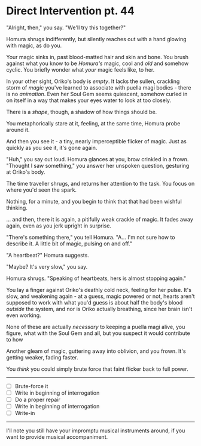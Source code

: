 # Direct Intervention pt. 44

"Alright, then," you say. "We'll try this together?"

Homura shrugs indifferently, but silently reaches out with a hand glowing with magic, as do you.

Your magic sinks in, past blood-matted hair and skin and bone. You brush against what you know to be *Homura's* magic, cool and *old* and somehow cyclic. You briefly wonder what *your* magic feels like, to her.

In your other sight, Oriko's body is *empty*. It lacks the sullen, crackling storm of *magic* you've learned to associate with puella magi bodies - there is no *animation*. Even her Soul Gem seems quiescent, somehow curled in on itself in a way that makes your eyes water to look at too closely.

There is a *shape*, though, a shadow of how things should be.

You metaphorically stare at it, feeling, at the same time, Homura probe around it.

And then you see it - a tiny, nearly imperceptible flicker of magic. Just as quickly as you see it, it's gone again.

"Huh," you say out loud. Homura glances at you, brow crinkled in a frown. "Thought I saw something," you answer her unspoken question, gesturing at Oriko's body.

The time traveller shrugs, and returns her attention to the task. You focus on where you'd seen the spark.

Nothing, for a minute, and you begin to think that that had been wishful thinking.

... and then, there it is again, a pitifully weak crackle of magic. It fades away again, even as you jerk upright in surprise.

"There's something there," you tell Homura. "A... I'm not sure how to describe it. A little bit of magic, pulsing on and off."

"A heartbeat?" Homura suggests.

"Maybe? It's very slow," you say.

Homura shrugs. "Speaking of heartbeats, hers is almost stopping again."

You lay a finger against Oriko's deathly cold neck, feeling for her pulse. It's slow, and weakening again - at a guess, magic powered or not, hearts aren't supposed to work with what you'd guess is about half the body's blood *outside* the system, and nor is Oriko actually breathing, since her brain isn't even working.

None of these are actually *necessary* to keeping a puella magi alive, you figure, what with the Soul Gem and all, but you suspect it would contribute to how

Another gleam of magic, guttering away into oblivion, and you frown. It's getting weaker, fading faster.

You *think* you could simply brute force that faint flicker back to full power.

---

- [ ] Brute-force it
- [ ] Write in beginning of interrogation
- [ ] Do a proper repair
- [ ] Write in beginning of interrogation
- [ ] Write-in

---

I'll note you still have your impromptu musical instruments around, if you want to provide musical accompaniment.
